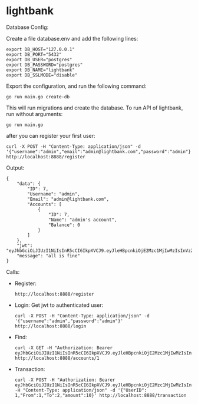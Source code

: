 # lightbank


Database Config:

Create a file database.env and add the following lines:

    export DB_HOST="127.0.0.1"
    export DB_PORT="5432"
    export DB_USER="postgres"
    export DB_PASSWORD="postgres"
    export DB_NAME="lightbank"
    export DB_SSLMODE="disable"


Export the configuration, and run the following command:

    go run main.go create-db

This will run migrations and create the database.
To run API of lightbank, run without arguments:

    go run main.go

after you can register your first user:

    curl -X POST -H "Content-Type: application/json" -d '{"username":"admin","email":"admin@lightbank.com","password":"admin"}' http://localhost:8888/register

Output:

    {
        "data": {
            "ID": 7,
            "Username": "admin",
            "Email": "admin@lightbank.com",
            "Accounts": [
                {
                    "ID": 7,
                    "Name": "admin's account",
                    "Balance": 0
                }
            ]
        },
        "jwt": "eyJhbGciOiJIUzI1NiIsInR5cCI6IkpXVCJ9.eyJleHBpcnkiOjE2Mzc1MjIwMzIsInVzZXJfaWQiOjd9.BWXKC0PqpyRcIO0C0aDAkYttqgSD6oIBfdFpiLO_pR0",
        "message": "all is fine"
    }



Calls:

- Register:

      http://localhost:8888/register

- Login:
Get jwt to authenticated user:

      curl -X POST -H "Content-Type: application/json" -d '{"username":"admin","password":"admin"}' http://localhost:8888/login

- Find:

      curl -X GET -H "Authorization: Bearer eyJhbGciOiJIUzI1NiIsInR5cCI6IkpXVCJ9.eyJleHBpcnkiOjE2Mzc1MjIwMzIsInVzZXJfaWQiOjd9.BWXKC0PqpyRcIO0C0aDAkYttqgSD6oIBfdFpiLO_pR0" http://localhost:8888/accounts/1

- Transaction:
  
      curl -X POST -H "Authorization: Bearer eyJhbGciOiJIUzI1NiIsInR5cCI6IkpXVCJ9.eyJleHBpcnkiOjE2Mzc1MjIwMzIsInVzZXJfaWQiOjd9.BWXKC0PqpyRcIO0C0aDAkYttqgSD6oIBfdFpiLO_pR0" -H "Content-Type: application/json" -d '{"UserID": 1,"From":1,"To":2,"amount":10}' http://localhost:8888/transaction